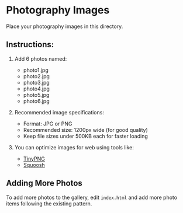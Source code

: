 # Photography Images

Place your photography images in this directory.

## Instructions:

1. Add 6 photos named:
   - photo1.jpg
   - photo2.jpg
   - photo3.jpg
   - photo4.jpg
   - photo5.jpg
   - photo6.jpg

2. Recommended image specifications:
   - Format: JPG or PNG
   - Recommended size: 1200px wide (for good quality)
   - Keep file sizes under 500KB each for faster loading

3. You can optimize images for web using tools like:
   - [TinyPNG](https://tinypng.com/)
   - [Squoosh](https://squoosh.app/)

## Adding More Photos

To add more photos to the gallery, edit `index.html` and add more photo items following the existing pattern.
